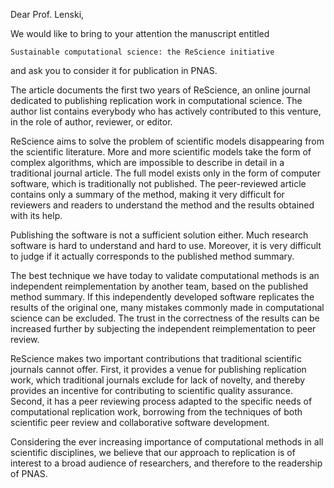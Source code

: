 Dear Prof. Lenski,

We would like to bring to your attention the manuscript entitled

    Sustainable computational science: the ReScience initiative

and ask you to consider it for publication in PNAS.

The article documents the first two years of ReScience, an online
journal dedicated to publishing replication work in computational
science. The author list contains everybody who has actively
contributed to this venture, in the role of author, reviewer, or
editor.

ReScience aims to solve the problem of scientific models disappearing
from the scientific literature. More and more scientific models take
the form of complex algorithms, which are impossible to describe in
detail in a traditional journal article. The full model exists only in
the form of computer software, which is traditionally not published.
The peer-reviewed article contains only a summary of the method,
making it very difficult for reviewers and readers to understand
the method and the results obtained with its help.

Publishing the software is not a sufficient solution either. Much
research software is hard to understand and hard to use. Moreover,
it is very difficult to judge if it actually corresponds to the
published method summary.

The best technique we have today to validate computational methods is
an independent reimplementation by another team, based on the
published method summary. If this independently developed software
replicates the results of the original one, many mistakes commonly
made in computational science can be excluded. The trust in the
correctness of the results can be increased further by subjecting the
independent reimplementation to peer review.

ReScience makes two important contributions that traditional
scientific journals cannot offer. First, it provides a venue for
publishing replication work, which traditional journals exclude for
lack of novelty, and thereby provides an incentive for contributing to
scientific quality assurance. Second, it has a peer reviewing process
adapted to the specific needs of computational replication work,
borrowing from the techniques of both scientific peer review and
collaborative software development.

Considering the ever increasing importance of computational methods in
all scientific disciplines, we believe that our approach to
replication is of interest to a broad audience of researchers,
and therefore to the readership of PNAS.


